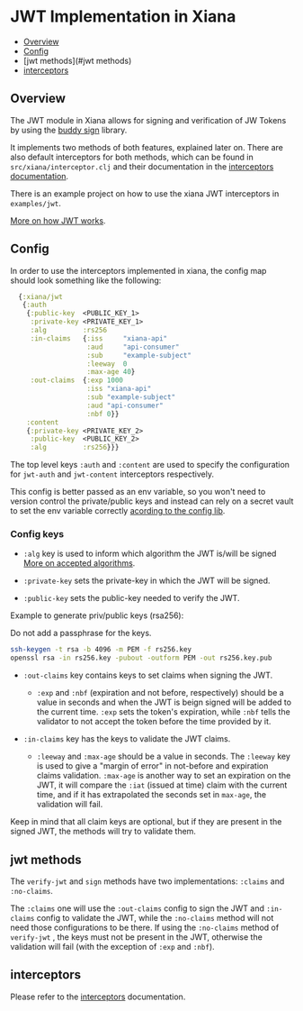 # JWT Implementation in Xiana

- [Overview](#Overview)
- [Config](#Config)
- [jwt methods](#jwt methods)
- [interceptors](#interceptors)

## Overview

The JWT module in Xiana allows for signing and verification of JW Tokens by using
the [buddy sign](https://github.com/funcool/buddy-sign) library.

It implements two methods of both features, explained later on. There are also default interceptors for both methods,
which can be found in `src/xiana/interceptor.clj` and their documentation in
the [interceptors documentation](./doc/interceptors.md).

There is an example project on how to use the xiana JWT interceptors in `examples/jwt`.

[More on how JWT works](https://jwt.io/introduction).

## Config

In order to use the interceptors implemented in xiana, the config map should look something like the following:

```clojure
  {:xiana/jwt
   {:auth
    {:public-key  <PUBLIC_KEY_1>
     :private-key <PRIVATE_KEY_1>
     :alg         :rs256
     :in-claims   {:iss     "xiana-api"
                   :aud     "api-consumer"
                   :sub     "example-subject"
                   :leeway  0
                   :max-age 40}
     :out-claims  {:exp 1000
                   :iss "xiana-api"
                   :sub "example-subject"
                   :aud "api-consumer"
                   :nbf 0}}
    :content
    {:private-key <PRIVATE_KEY_2>
     :public-key  <PUBLIC_KEY_2>
     :alg         :rs256}}}
```

The top level keys `:auth` and `:content` are used to specify the configuration for `jwt-auth` and `jwt-content`
interceptors respectively.

This config is better passed as an env variable, so you won't need to version control the private/public keys and
instead can rely on a secret vault to set the env variable
correctly [acording to the config lib](https://github.com/yogthos/config).

### Config keys

- `:alg` key is used to inform which algorithm the JWT is/will be
  signed [More on accepted algorithms](https://funcool.github.io/buddy-sign/latest/01-jwt.html).

- `:private-key` sets the private-key in which the JWT will be signed.

- `:public-key` sets the public-key needed to verify the JWT.

Example to generate priv/public keys (rsa256):

Do not add a passphrase for the keys.

```sh
ssh-keygen -t rsa -b 4096 -m PEM -f rs256.key
openssl rsa -in rs256.key -pubout -outform PEM -out rs256.key.pub
```

- `:out-claims` key contains keys to set claims when signing the JWT.
    * `:exp` and `:nbf` (expiration and not before, respectively) should be a value in seconds and when the JWT is beign
      signed will be added to the current time. `:exp` sets the token's expiration, while `:nbf` tells the validator to
      not accept the token before the time provided by it.

- `:in-claims` key has the keys to validate the JWT claims.
    * `:leeway` and `:max-age`  should be a value in seconds. The `:leeway` key is used to give a "margin of error" in
      not-before and expiration claims validation. `:max-age` is another way to set an expiration on the JWT, it will
      compare the `:iat` (issued at time) claim with the current time, and if it has extrapolated the seconds set
      in `max-age`, the validation will fail.

Keep in mind that all claim keys are optional, but if they are present in the signed JWT, the methods will try to
validate them.

## jwt methods

The `verify-jwt` and `sign` methods have two implementations: `:claims` and `:no-claims`.

The `:claims` one will use the `:out-claims` config to sign the JWT and `:in-claims` config to validate the JWT, while
the `:no-claims` method will not need those configurations to be there. If using the `:no-claims` method of `verify-jwt`
, the keys must not be present in the JWT, otherwise the validation will fail (with the exception of `:exp` and `:nbf`).

## interceptors

Please refer to the [interceptors]("./doc/interceptors.md") documentation.
